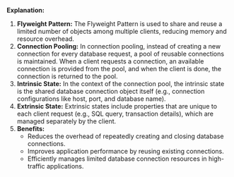 <strong>Explanation:</strong>
<ol>
    <li>
        <strong>Flyweight Pattern:</strong> The Flyweight Pattern is used to share and reuse a limited number of 
        objects among multiple clients, reducing memory and resource overhead.
    </li>
    <li>
        <strong>Connection Pooling:</strong> In connection pooling, instead of creating a new connection for every 
        database request, a pool of reusable connections is maintained. When a client requests a connection, 
        an available connection is provided from the pool, and when the client is done, the connection is returned to the pool.
    </li>
    <li>
        <strong>Intrinsic State:</strong> In the context of the connection pool, the intrinsic state is the shared database 
        connection object itself (e.g., connection configurations like host, port, and database name).
    </li>
    <li>
        <strong>Extrinsic State:</strong> Extrinsic states include properties that are unique to each client request 
        (e.g., SQL query, transaction details), which are managed separately by the client.
    </li>
    <li>
        <strong>Benefits:</strong> 
        <ul>
            <li>Reduces the overhead of repeatedly creating and closing database connections.</li>
            <li>Improves application performance by reusing existing connections.</li>
            <li>Efficiently manages limited database connection resources in high-traffic applications.</li>
        </ul>
    </li>
</ol>
